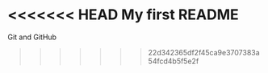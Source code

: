 <<<<<<< HEAD
My first README
=======
Git and GitHub
>>>>>>> 22d342365df2f45ca9e3707383a54fcd4b5f5e2f
